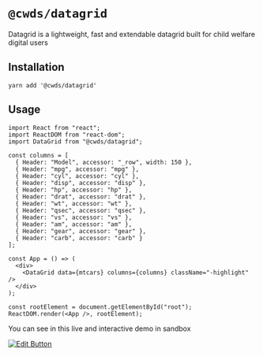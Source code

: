 # `@cwds/datagrid`

Datagrid is a lightweight, fast and extendable datagrid built for child welfare digital users

## Installation

```
yarn add '@cwds/datagrid'
```

## Usage

```
import React from "react";
import ReactDOM from "react-dom";
import DataGrid from "@cwds/datagrid";

const columns = [
  { Header: "Model", accessor: "_row", width: 150 },
  { Header: "mpg", accessor: "mpg" },
  { Header: "cyl", accessor: "cyl" },
  { Header: "disp", accessor: "disp" },
  { Header: "hp", accessor: "hp" },
  { Header: "drat", accessor: "drat" },
  { Header: "wt", accessor: "wt" },
  { Header: "qsec", accessor: "qsec" },
  { Header: "vs", accessor: "vs" },
  { Header: "am", accessor: "am" },
  { Header: "gear", accessor: "gear" },
  { Header: "carb", accessor: "carb" }
];

const App = () => (
  <div>
    <DataGrid data={mtcars} columns={columns} className="-highlight" />
  </div>
);

const rootElement = document.getElementById("root");
ReactDOM.render(<App />, rootElement);
```

You can see in this live and interactive demo in sandbox

[![Edit Button](https://codesandbox.io/static/img/play-codesandbox.svg)](https://codesandbox.io/s/xok6v30y3q)
